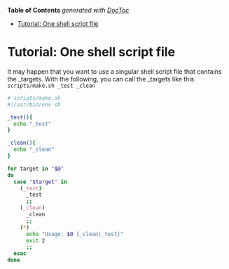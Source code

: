 <!-- START doctoc generated TOC please keep comment here to allow auto update -->
<!-- DON'T EDIT THIS SECTION, INSTEAD RE-RUN doctoc TO UPDATE -->
**Table of Contents**  *generated with [DocToc](https://github.com/thlorenz/doctoc)*

- [Tutorial: One shell script file](#tutorial-one-shell-script-file)

<!-- END doctoc generated TOC please keep comment here to allow auto update -->

# Tutorial: One shell script file

It may happen that you want to use a singular shell script file that contains the _targets. With the following, you can call the _targets like this `scripts/make.sh _test _clean`

```bash
# scripts/make.sh
#!/usr/bin/env sh

_test(){
  echo "_test"
}

_clean(){
  echo "_clean"
}

for target in "$@"
do
  case "$target" in
    (_test)
      _test
      ;;
    (_clean)
      _clean
      ;;
    (*)
      echo "Usage: $0 {_clean|_test}"
      exit 2
      ;;
  esac
done
```

